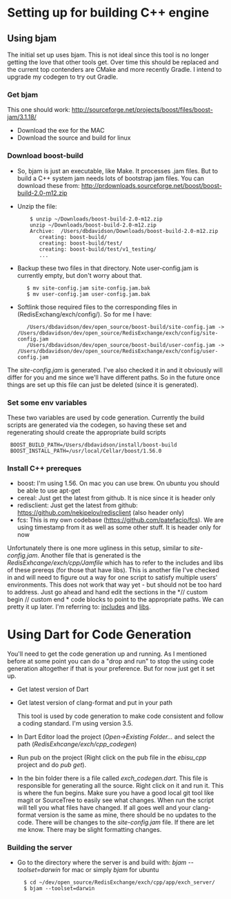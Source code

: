 # Setting up for building C++ engine

## Using bjam

The initial set up uses bjam. This is not ideal since this tool is no
longer getting the love that other tools get. Over time this should be
replaced and the current top contenders are CMake and more recently
Gradle. I intend to upgrade my codegen to try out Gradle.

### Get bjam

This one should work: http://sourceforge.net/projects/boost/files/boost-jam/3.1.18/

* Download the exe for the MAC
* Download the source and build for linux

### Download boost-build

* So, bjam is just an executable, like Make. It processes .jam
  files. But to build a C++ system jam needs lots of bootstrap jam
  files. You can download these from:
  http://prdownloads.sourceforge.net/boost/boost-build-2.0-m12.zip

* Unzip the file:

          $ unzip ~/Downloads/boost-build-2.0-m12.zip
          unzip ~/Downloads/boost-build-2.0-m12.zip
          Archive:  /Users/dbdavidson/Downloads/boost-build-2.0-m12.zip
             creating: boost-build/
             creating: boost-build/test/
             creating: boost-build/test/v1_testing/
             ...

* Backup these two files in that directory. Note user-config.jam is currently empty, but don't worry about that.

         $ mv site-config.jam site-config.jam.bak
         $ mv user-config.jam user-config.jam.bak


* Softlink those required files to the corresponding files in (RedisExchang/exch/config/). So for me I have:

         /Users/dbdavidson/dev/open_source/boost-build/site-config.jam -> /Users/dbdavidson/dev/open_source/RedisExchange/exch/config/site-config.jam
         /Users/dbdavidson/dev/open_source/boost-build/user-config.jam -> /Users/dbdavidson/dev/open_source/RedisExchange/exch/config/user-config.jam

The *site-config.jam* is generated. I've also checked it in and it obviously will differ for you and me since we'll have different paths. So in the future once things are set up this file can just be deleted (since it is generated).

### Set some env variables

These two variables are used by code generation. Currently the build scripts are generated via the codegen, so having these set and regenerating should create the appropriate build scripts

     BOOST_BUILD_PATH=/Users/dbdavidson/install/boost-build
     BOOST_INSTALL_PATH=/usr/local/Cellar/boost/1.56.0


### Install C++ prereques

* boost: I'm using 1.56. On mac you can use brew. On ubuntu you should be able to use apt-get
* cereal: Just get the latest from github. It is nice since it is header only
* redisclient: Just get the latest from github: https://github.com/nekipelov/redisclient (also header only)
* fcs: This is my own codebase (https://github.com/patefacio/fcs). We are using timestamp from it as well as some other stuff. It is header only for now

Unfortunately there is one more ugliness in this setup, similar to *site-config.jam*. Another file that is generated is the *RedisExhcange/exch/cpp/Jamfile* which has to refer to the includes and libs of these prereqs (for those that have libs). This is another file I've checked in and will need to figure out a way for one script to satisfy multiple users' environments. This does not work that way yet - but should not be too hard to address. Just go ahead and hand edit the sections in the *// custom begin // custom end * code blocks to point to the appropriate paths. We can pretty it up later. I'm referring to: [includes](https://github.com/patefacio/RedisExchange/blob/master/exch/cpp/Jamfile#L29-L34) and [libs](https://github.com/patefacio/RedisExchange/blob/master/exch/cpp/Jamfile#L45-L47).

# Using Dart for Code Generation

  You'll need to get the code generation up and running. As I
mentioned before at some point you can do a "drop and run" to stop the
using code generation altogether if that is your preference. But for
now just get it set up.

* Get latest version of Dart

* Get latest version of clang-format and put in your path

  This tool is used by code generation to make code consistent and
  follow a coding standard. I'm using version 3.5.

* In Dart Editor load the project (*Open->Existing Folder...* and select the path (*RedisExhcange/exch/cpp_codegen*)

* Run pub on the project (Right click on the pub file in the *ebisu_cpp* project and do *pub get*).

* In the bin folder there is a file called *exch_codegen.dart*. This file is responsible for generating all the source. Right click on it and run it. This is where the fun begins. Make sure you have a good local git tool like magit or SourceTree to easily see what changes. When run the script will tell you what files have changed. If all goes well and your clang-format version is the same as mine, there should be no updates to the code. There will be changes to the *site-config.jam* file. If there are let me know. There may be slight formatting changes.

### Building the server

* Go to the directory where the server is and build with: *bjam --toolset=darwin* for mac or simply *bjam* for ubuntu

        $ cd ~/dev/open_source/RedisExchange/exch/cpp/app/exch_server/
        $ bjam --toolset=darwin
